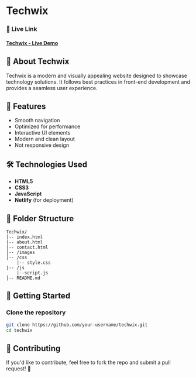 # Techwix

### 🚀 Live Link
#### **[Techwix - Live Demo](https://techwix-technology.netlify.app/)**

## 📌 About Techwix
Techwix is a modern and visually appealing website designed to showcase technology solutions. It follows best practices in front-end development and provides a seamless user experience.

## 🎨 Features
- Smooth navigation
- Optimized for performance
- Interactive UI elements
- Modern and clean layout
- Not responsive design

## 🛠️ Technologies Used
- **HTML5**
- **CSS3**
- **JavaScript**
- **Netlify** (for deployment)

## 📂 Folder Structure
```
Techwix/
│-- index.html
|-- about.html
|-- contact.html
│-- /images
│-- /css
    |-- style.css
|-- /js
    |--script.js
│-- README.md
```

## 🚀 Getting Started
### Clone the repository
```bash
git clone https://github.com/your-username/techwix.git
cd techwix
```

## 📢 Contributing
If you'd like to contribute, feel free to fork the repo and submit a pull request! 🚀

